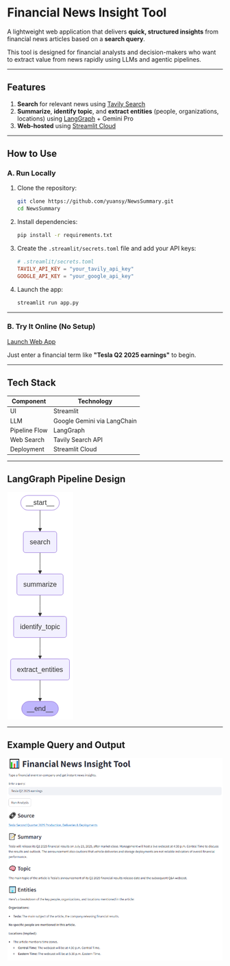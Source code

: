 
# Financial News Insight Tool

A lightweight web application that delivers **quick, structured insights** from financial news articles based on a **search query**.

This tool is designed for financial analysts and decision-makers who want to extract value from news rapidly using LLMs and agentic pipelines.

---

## Features

1. **Search** for relevant news using [Tavily Search](https://www.tavily.com/)
2. **Summarize**, **identify topic**, and **extract entities** (people, organizations, locations) using [LangGraph](https://github.com/langchain-ai/langgraph) + Gemini Pro
3. **Web-hosted** using [Streamlit Cloud](https://streamlit.io/cloud)

---

## How to Use

### A. Run Locally

1. Clone the repository:

   ```bash
   git clone https://github.com/yuansy/NewsSummary.git
   cd NewsSummary
   ```

2. Install dependencies:

   ```bash
   pip install -r requirements.txt
   ```

3. Create the `.streamlit/secrets.toml` file and add your API keys:

   ```toml
   # .streamlit/secrets.toml
   TAVILY_API_KEY = "your_tavily_api_key"
   GOOGLE_API_KEY = "your_google_api_key"
   ```

4. Launch the app:

   ```bash
   streamlit run app.py
   ```

---

### B. Try It Online (No Setup)

[Launch Web App](https://newssummaryquickproject.streamlit.app/)

Just enter a financial term like **"Tesla Q2 2025 earnings"** to begin.

---

## Tech Stack

| Component     | Technology         |
|---------------|--------------------|
| UI            | Streamlit          |
| LLM           | Google Gemini via LangChain |
| Pipeline Flow | LangGraph          |
| Web Search    | Tavily Search API  |
| Deployment    | Streamlit Cloud    |

---

## LangGraph Pipeline Design

![Graph Design](graph.png)

---

## Example Query and Output

![Example](sample.png)


